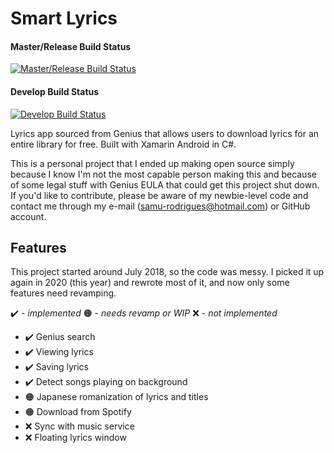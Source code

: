 # Smart Lyrics

#### Master/Release Build Status
[![Master/Release Build Status](https://build.appcenter.ms/v0.1/apps/156f9bfa-35c8-4c77-bd2c-03eafd99e374/branches/master/badge)](https://appcenter.ms)
#### Develop Build Status
[![Develop Build Status](https://build.appcenter.ms/v0.1/apps/156f9bfa-35c8-4c77-bd2c-03eafd99e374/branches/develop/badge)](https://appcenter.ms)

Lyrics app sourced from Genius that allows users to download lyrics for an entire library for free. Built with Xamarin Android in C#. 

This is a personal project that I ended up making open source simply because I know I'm not the most capable person making this and because of some legal stuff with Genius EULA that could get this project shut down. If you'd like to contribute, please be aware of my newbie-level code and contact me through my e-mail (samu-rodrigues@hotmail.com) or GitHub account. 

## Features
This project started around July 2018, so the code was messy. I picked it up again in 2020 (this year) and rewrote most of it, and now only some features need revamping.

✔️ - *implemented*
🟠  - *needs revamp or WIP*
❌ - *not implemented*

 - ✔️ Genius search
 - ✔️ Viewing lyrics
 - ✔️ Saving lyrics
 - ✔️ Detect songs playing on background
 - 🟠 Japanese romanization of lyrics and titles
 - 🟠 Download from Spotify
 - ❌ Sync with music service
 - ❌ Floating lyrics window
